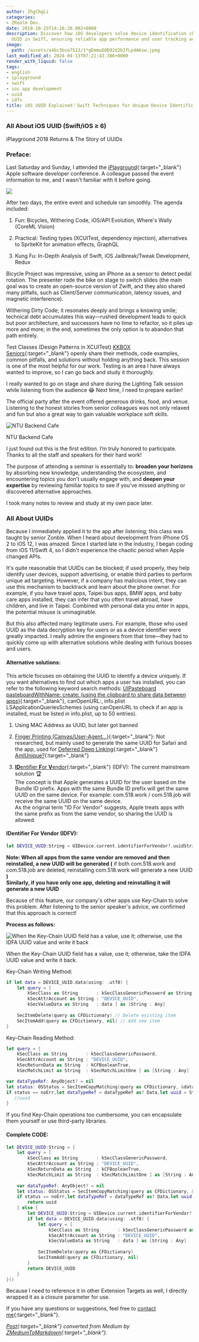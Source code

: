 ```yaml
---
author: ZhgChgLi
categories:
- ZRealm Dev.
date: 2018-10-25T14:26:20.002+0000
description: Discover how iOS developers solve device identification challenges using
  UUID in Swift, ensuring reliable app performance and user tracking across iOS versions.
image:
  path: /assets/a4bc3bce7513/1*gEmmuDOD92d2b2fLp4AKsw.jpeg
last_modified_at: 2024-04-13T07:21:43.386+0000
render_with_liquid: false
tags:
- english
- iplayground
- swift
- ios app development
- uuid
- idfv
title: iOS UUID Explained｜Swift Techniques for Unique Device Identification
---
```


### All About iOS UUID (Swift/iOS ≥ 6)

iPlayground 2018 Returns & The Story of UUIDs

### Preface:

Last Saturday and Sunday, I attended the [iPlayground](https://iplayground.io/){:target="_blank"} Apple software developer conference. A colleague passed the event information to me, and I wasn't familiar with it before going.

![](/assets/a4bc3bce7513/1*gEmmuDOD92d2b2fLp4AKsw.jpeg)

After two days, the entire event and schedule ran smoothly. The agenda included:

1. Fun: Bicycles, Withering Code, iOS/API Evolution, Where's Wally (CoreML Vision)

2. Practical: Testing types (XCUITest, dependency injection), alternatives to SpriteKit for animation effects, GraphQL

3. Kung Fu: In-Depth Analysis of Swift, iOS Jailbreak/Tweak Development, Redux

Bicycle Project was impressive, using an iPhone as a sensor to detect pedal rotation. The presenter rode the bike on stage to switch slides (the main goal was to create an open-source version of Zwift, and they also shared many pitfalls, such as Client/Server communication, latency issues, and magnetic interference).

Withering Dirty Code; it resonates deeply and brings a knowing smile; technical debt accumulates this way—rushed development leads to quick but poor architecture, and successors have no time to refactor, so it piles up more and more; in the end, sometimes the only option is to abandon that path entirely.

Test Classes (Design Patterns in XCUITest) [KKBOX Seniors](https://www.facebook.com/TestingWithKK/){:target="_blank"} openly share their methods, code examples, common pitfalls, and solutions without holding anything back. This session is one of the most helpful for our work. Testing is an area I have always wanted to improve, so I can go back and study it thoroughly.

I really wanted to go on stage and share during the Lighting Talk session while listening from the audience 😂 Next time, I need to prepare earlier!

The official party after the event offered generous drinks, food, and venue. Listening to the honest stories from senior colleagues was not only relaxed and fun but also a great way to gain valuable workplace soft skills.

![NTU Backend Cafe](/assets/a4bc3bce7513/1*Xwk_96lVKcMKgeL7IOC70g.jpeg)

NTU Backend Cafe

I just found out this is the first edition. I’m truly honored to participate. Thanks to all the staff and speakers for their hard work!

The purpose of attending a seminar is essentially to: **broaden your horizons** by absorbing new knowledge, understanding the ecosystem, and encountering topics you don’t usually engage with, and **deepen your expertise** by reviewing familiar topics to see if you’ve missed anything or discovered alternative approaches.

I took many notes to review and study at my own pace later.

### All About UUIDs

Because I immediately applied it to the app after listening; this class was taught by senior Zonble. When I heard about development from iPhone OS 2 to iOS 12, I was amazed. Since I started late in the industry, I began coding from iOS 11/Swift 4, so I didn't experience the chaotic period when Apple changed APIs.

It's quite reasonable that UUIDs can be blocked; if used properly, they help identify user devices, support advertising, or enable third parties to perform unique ad targeting. However, if a company has malicious intent, they can use this mechanism to backtrack and learn about the phone owner. For example, if you have travel apps, Taipei bus apps, BMW apps, and baby care apps installed, they can infer that you often travel abroad, have children, and live in Taipei. Combined with personal data you enter in apps, the potential misuse is unimaginable.

But this also affected many legitimate users. For example, those who used UUID as the data decryption key for users or as a device identifier were greatly impacted. I really admire the engineers from that time—they had to quickly come up with alternative solutions while dealing with furious bosses and users.

#### Alternative solutions:

This article focuses on obtaining the UUID to identify a device uniquely. If you want alternatives to find out which apps a user has installed, you can refer to the following keyword search methods: [UIPasteboard pasteboardWithName: create: (using the clipboard to share data between apps)](https://link.medium.com/YTheNPnHH7){:target="_blank"}, canOpenURL:, info.plist LSApplicationQueriesSchemes (using canOpenURL to check if an app is installed, must be listed in info.plist, up to 50 entries).

1. Using MAC Address as UUID, but later got banned

2. [Finger Printing (Canvas/User-Agent…)](https://medium.com/@ravielakshmanan/web-browser-uniqueness-and-fingerprinting-7eac3c381805){:target="_blank"}: Not researched, but mainly used to generate the same UUID for Safari and the app, used for [Deferred Deep Linking](https://www.jianshu.com/p/fa48387d56ea){:target="_blank"}  
   [AmIUnique?](https://amiunique.org/){:target="_blank"}

3. [**ID**entifier **F**or **V**endor](https://www.jianshu.com/p/b810d7e007ad){:target="_blank"} (IDFV): The current mainstream solution 🏆  
   The concept is that Apple generates a UUID for the user based on the Bundle ID prefix. Apps with the same Bundle ID prefix will get the same UUID on the same device. For example: com.518.work / com.518.job will receive the same UUID on the same device.  
   As the original term "ID For Vendor" suggests, Apple treats apps with the same prefix as from the same vendor, so sharing the UUID is allowed.

#### **ID**entifier **F**or **V**endor (IDFV):

```swift
let DEVICE_UUID:String = UIDevice.current.identifierForVendor?.uuidString ?? UUID().uuidString
```

**Note: When all apps from the same vendor are removed and then reinstalled, a new UUID will be generated (** if both com.518.work and com.518.job are deleted, reinstalling com.518.work will generate a new UUID **)**  
**Similarly, if you have only one app, deleting and reinstalling it will generate a new UUID**

Because of this feature, our company's other apps use Key-Chain to solve this problem. After listening to the senior speaker's advice, we confirmed that this approach is correct!

**Process as follows:**

![When the Key-Chain UUID field has a value, use it; otherwise, use the IDFA UUID value and write it back](/assets/a4bc3bce7513/1*-8rufG1QW-J5tn6ZadT17A.jpeg)

When the Key-Chain UUID field has a value, use it; otherwise, take the IDFA UUID value and write it back.

Key-Chain Writing Method:

```swift
if let data = DEVICE_UUID.data(using: .utf8) {
    let query = [
        kSecClass as String       : kSecClassGenericPassword as String,
        kSecAttrAccount as String : "DEVICE_UUID",
        kSecValueData as String   : data ] as [String : Any]
    
    SecItemDelete(query as CFDictionary) // Delete existing item
    SecItemAdd(query as CFDictionary, nil) // Add new item
}
```

Key-Chain Reading Method:

```swift
let query = [
    kSecClass as String       : kSecClassGenericPassword,
    kSecAttrAccount as String : "DEVICE_UUID",
    kSecReturnData as String  : kCFBooleanTrue,
    kSecMatchLimit as String  : kSecMatchLimitOne ] as [String : Any]

var dataTypeRef: AnyObject? = nil
let status: OSStatus = SecItemCopyMatching(query as CFDictionary, &dataTypeRef)
if status == noErr,let dataTypeRef = dataTypeRef as? Data,let uuid = String(data:dataTypeRef, encoding: .utf8) {
   //uuid
} 
```

If you find Key-Chain operations too cumbersome, you can encapsulate them yourself or use third-party libraries.

#### Complete CODE:

```swift
let DEVICE_UUID:String = {
    let query = [
        kSecClass as String       : kSecClassGenericPassword,
        kSecAttrAccount as String : "DEVICE_UUID",
        kSecReturnData as String  : kCFBooleanTrue,
        kSecMatchLimit as String  : kSecMatchLimitOne ] as [String : Any]
    
    var dataTypeRef: AnyObject? = nil
    let status: OSStatus = SecItemCopyMatching(query as CFDictionary, &dataTypeRef)
    if status == noErr,let dataTypeRef = dataTypeRef as? Data,let uuid = String(data:dataTypeRef, encoding: .utf8) {
        return uuid
    } else {
        let DEVICE_UUID:String = UIDevice.current.identifierForVendor?.uuidString ?? UUID().uuidString
        if let data = DEVICE_UUID.data(using: .utf8) {
            let query = [
                kSecClass as String       : kSecClassGenericPassword as String,
                kSecAttrAccount as String : "DEVICE_UUID",
                kSecValueData as String   : data ] as [String : Any]
        
            SecItemDelete(query as CFDictionary)
            SecItemAdd(query as CFDictionary, nil)
        }
        return DEVICE_UUID
    }
}()
```

Because I need to reference it in other Extension Targets as well, I directly wrapped it as a closure parameter for use.

If you have any questions or suggestions, feel free to [contact me](https://www.zhgchg.li/contact){:target="_blank"}.

*[Post](https://medium.com/zrealm-ios-dev/ios-uuid-%E7%9A%84%E9%82%A3%E4%BA%9B%E4%BA%8B-swift-ios-6-a4bc3bce7513){:target="_blank"} converted from Medium by [ZMediumToMarkdown](https://github.com/ZhgChgLi/ZMediumToMarkdown){:target="_blank"}.*